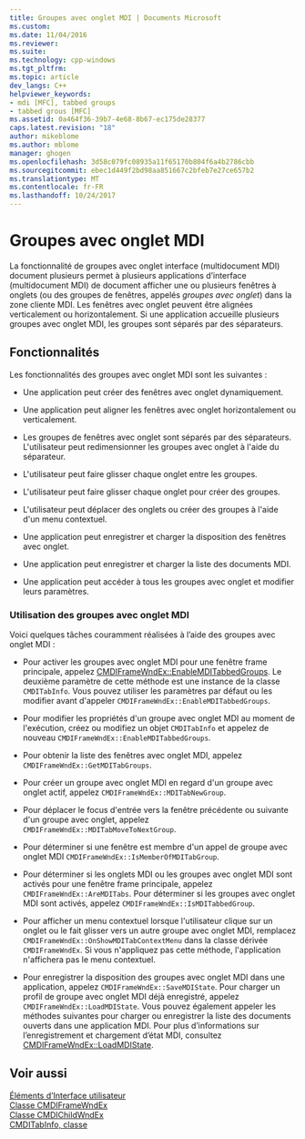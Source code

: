 ```yaml
---
title: Groupes avec onglet MDI | Documents Microsoft
ms.custom: 
ms.date: 11/04/2016
ms.reviewer: 
ms.suite: 
ms.technology: cpp-windows
ms.tgt_pltfrm: 
ms.topic: article
dev_langs: C++
helpviewer_keywords:
- mdi [MFC], tabbed groups
- tabbed grous [MFC]
ms.assetid: 0a464f36-39b7-4e68-8b67-ec175de28377
caps.latest.revision: "18"
author: mikeblome
ms.author: mblome
manager: ghogen
ms.openlocfilehash: 3d58c079fc08935a11f65170b804f6a4b2786cbb
ms.sourcegitcommit: ebec1d449f2bd98aa851667c2bfeb7e27ce657b2
ms.translationtype: MT
ms.contentlocale: fr-FR
ms.lasthandoff: 10/24/2017
---
```

# <a name="mdi-tabbed-groups"></a>Groupes avec onglet MDI
La fonctionnalité de groupes avec onglet interface (multidocument MDI) document plusieurs permet à plusieurs applications d’interface (multidocument MDI) de document afficher une ou plusieurs fenêtres à onglets (ou des groupes de fenêtres, appelés *groupes avec onglet*) dans la zone cliente MDI. Les fenêtres avec onglet peuvent être alignées verticalement ou horizontalement. Si une application accueille plusieurs groupes avec onglet MDI, les groupes sont séparés par des séparateurs.  
  
## <a name="features"></a>Fonctionnalités  
 Les fonctionnalités des groupes avec onglet MDI sont les suivantes :  
  
-   Une application peut créer des fenêtres avec onglet dynamiquement.  
  
-   Une application peut aligner les fenêtres avec onglet horizontalement ou verticalement.  
  
-   Les groupes de fenêtres avec onglet sont séparés par des séparateurs. L'utilisateur peut redimensionner les groupes avec onglet à l'aide du séparateur.  
  
-   L'utilisateur peut faire glisser chaque onglet entre les groupes.  
  
-   L'utilisateur peut faire glisser chaque onglet pour créer des groupes.  
  
-   L'utilisateur peut déplacer des onglets ou créer des groupes à l'aide d'un menu contextuel.  
  
-   Une application peut enregistrer et charger la disposition des fenêtres avec onglet.  
  
-   Une application peut enregistrer et charger la liste des documents MDI.  
  
-   Une application peut accéder à tous les groupes avec onglet et modifier leurs paramètres.  
  
### <a name="using-mdi-tabbed-groups"></a>Utilisation des groupes avec onglet MDI  
 Voici quelques tâches couramment réalisées à l’aide des groupes avec onglet MDI :  
  
-   Pour activer les groupes avec onglet MDI pour une fenêtre frame principale, appelez [CMDIFrameWndEx::EnableMDITabbedGroups](../mfc/reference/cmdiframewndex-class.md#enablemditabbedgroups). Le deuxième paramètre de cette méthode est une instance de la classe `CMDITabInfo`. Vous pouvez utiliser les paramètres par défaut ou les modifier avant d'appeler `CMDIFrameWndEx::EnableMDITabbedGroups`.  
  
-   Pour modifier les propriétés d'un groupe avec onglet MDI au moment de l'exécution, créez ou modifiez un objet `CMDITabInfo` et appelez de nouveau `CMDIFrameWndEx::EnableMDITabbedGroups`.  
  
-   Pour obtenir la liste des fenêtres avec onglet MDI, appelez `CMDIFrameWndEx::GetMDITabGroups`.  
  
-   Pour créer un groupe avec onglet MDI en regard d'un groupe avec onglet actif, appelez `CMDIFrameWndEx::MDITabNewGroup`.  
  
-   Pour déplacer le focus d'entrée vers la fenêtre précédente ou suivante d'un groupe avec onglet, appelez `CMDIFrameWndEx::MDITabMoveToNextGroup`.  
  
-   Pour déterminer si une fenêtre est membre d'un appel de groupe avec onglet MDI `CMDIFrameWndEx::IsMemberOfMDITabGroup`.  
  
-   Pour déterminer si les onglets MDI ou les groupes avec onglet MDI sont activés pour une fenêtre frame principale, appelez `CMDIFrameWndEx::AreMDITabs`. Pour déterminer si les groupes avec onglet MDI sont activés, appelez `CMDIFrameWndEx::IsMDITabbedGroup`.  
  
-   Pour afficher un menu contextuel lorsque l'utilisateur clique sur un onglet ou le fait glisser vers un autre groupe avec onglet MDI, remplacez `CMDIFrameWndEx::OnShowMDITabContextMenu` dans la classe dérivée `CMDIFrameWndEx`. Si vous n'appliquez pas cette méthode, l'application n'affichera pas le menu contextuel.  
  
-   Pour enregistrer la disposition des groupes avec onglet MDI dans une application, appelez `CMDIFrameWndEx::SaveMDIState`. Pour charger un profil de groupe avec onglet MDI déjà enregistré, appelez `CMDIFrameWndEx::LoadMDIState`. Vous pouvez également appeler les méthodes suivantes pour charger ou enregistrer la liste des documents ouverts dans une application MDI. Pour plus d’informations sur l’enregistrement et chargement d’état MDI, consultez [CMDIFrameWndEx::LoadMDIState](../mfc/reference/cmdiframewndex-class.md#loadmdistate).  
  
## <a name="see-also"></a>Voir aussi  
 [Éléments d’Interface utilisateur](../mfc/user-interface-elements-mfc.md)   
 [Classe CMDIFrameWndEx](../mfc/reference/cmdiframewndex-class.md)   
 [Classe CMDIChildWndEx](../mfc/reference/cmdichildwndex-class.md)   
 [CMDITabInfo, classe](../mfc/reference/cmditabinfo-class.md)
